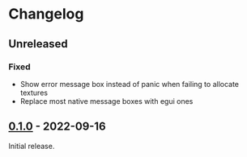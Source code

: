 # Changelog

## Unreleased

### Fixed

- Show error message box instead of panic when failing to allocate textures
- Replace most native message boxes with egui ones

## [0.1.0] - 2022-09-16

Initial release.

[0.1.0]: https://github.com/crumblingstatue/hexerator/releases/tag/v0.1.0
